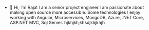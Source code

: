 - 👋 Hi, I’m Rajat
I am a senior project engineer.I am passionate about making open source more accessible.
Some technologies I enjoy working with Angular, Microservices, MongoDB, Azure, .NET Core, ASP.NET MVC, Sql Server.
hjkhjkhjkhsdjkhjkhjh
